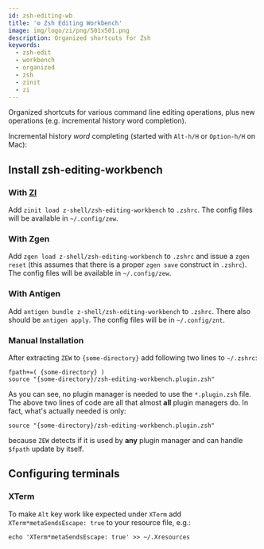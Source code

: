 ```yaml
---
id: zsh-editing-wb
title: '⚙️ Zsh Editing Workbench'
image: img/logo/zi/png/501x501.png
description: Organized shortcuts for Zsh
keywords:
  - zsh-edit
  - workbench
  - organized
  - zsh
  - zinit
  - zi
---
```


Organized shortcuts for various command line editing operations, plus new operations (e.g. incremental history word completion).

Incremental history _word_ completing (started with `Alt-h/H` or `Option-h/H` on Mac):

## Install zsh-editing-workbench

### With [ZI](https://github.com/z-shell/zi)

Add `zinit load z-shell/zsh-editing-workbench` to `.zshrc`. The config files will be available in `~/.config/zew`.

### With Zgen

Add `zgen load z-shell/zsh-editing-workbench` to `.zshrc` and issue a `zgen reset` (this assumes that there is a proper `zgen save` construct in `.zshrc`). The config files will be available in `~/.config/zew`.

### With Antigen

Add `antigen bundle z-shell/zsh-editing-workbench` to `.zshrc`. There also should be `antigen apply`. The config files will be in `~/.config/znt`.

### Manual Installation

After extracting `ZEW` to `{some-directory}` add following two lines to `~/.zshrc`:

```shell
fpath+=( {some-directory} )
source "{some-directory}/zsh-editing-workbench.plugin.zsh"
```

As you can see, no plugin manager is needed to use the `*.plugin.zsh` file. The above two lines of code are all that almost **all** plugin managers do. In fact, what's actually needed is only:

```shell
source "{some-directory}/zsh-editing-workbench.plugin.zsh"
```

because `ZEW` detects if it is used by **any** plugin manager and can handle `$fpath` update by itself.

## Configuring terminals

### **XTerm**

To make `Alt` key work like expected under `XTerm` add `XTerm*metaSendsEscape: true` to your resource file, e.g.:

```shell
echo 'XTerm*metaSendsEscape: true' >> ~/.Xresources
```
